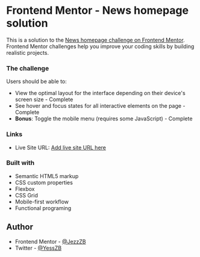 # Frontend Mentor - News homepage solution

This is a solution to the [News homepage challenge on Frontend Mentor](https://www.frontendmentor.io/challenges/news-homepage-H6SWTa1MFl). Frontend Mentor challenges help you improve your coding skills by building realistic projects. 

### The challenge

Users should be able to:

- View the optimal layout for the interface depending on their device's screen size - Complete
- See hover and focus states for all interactive elements on the page - Complete
- **Bonus**: Toggle the mobile menu (requires some JavaScript) - Complete 

### Links

- Live Site URL: [Add live site URL here](https://your-live-site-url.com)

### Built with

- Semantic HTML5 markup
- CSS custom properties
- Flexbox
- CSS Grid
- Mobile-first workflow
- Functional programing

## Author

- Frontend Mentor - [@JezzZB](https://www.frontendmentor.io/profile/JessZB)
- Twitter - [@YessZB](https://twitter.com/YessZB)
